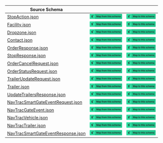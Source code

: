| Source Schema                                                                                                                                    |                                                                                                                                                                                                                                                                                                                                  |                                                                                                                                                                                                                                                                                                                            |
| ------------------------------------------------------------------------------------------------------------------------------------------------ | -------------------------------------------------------------------------------------------------------------------------------------------------------------------------------------------------------------------------------------------------------------------------------------------------------------------------------- | -------------------------------------------------------------------------------------------------------------------------------------------------------------------------------------------------------------------------------------------------------------------------------------------------------------------------- |
| [StopAction.json](https://raw.githubusercontent.com/Stedi/registry/main/schemas/baton/1.0/StopAction.json)                                       | [![Map from this schema](/images/MapFromThisSchema.svg)](https://terminal.stedi.com/mappings/import?name=Mapping%20from%20Baton's%20StopAction%20schema&referrer=registry-repo&source_json_schema=https://raw.githubusercontent.com/Stedi/registry/main/schemas/baton/1.0/StopAction.json)                                       | [![Map to this schema](/images/MapToThisSchema.svg)](https://terminal.stedi.com/mappings/import?name=Mapping%20to%20Baton's%20StopAction%20schema&referrer=registry-repo&target_json_schema=https://raw.githubusercontent.com/Stedi/registry/main/schemas/baton/1.0/StopAction.json)                                       |
| [Facility.json](https://raw.githubusercontent.com/Stedi/registry/main/schemas/baton/1.0/Facility.json)                                           | [![Map from this schema](/images/MapFromThisSchema.svg)](https://terminal.stedi.com/mappings/import?name=Mapping%20from%20Baton's%20Facility%20schema&referrer=registry-repo&source_json_schema=https://raw.githubusercontent.com/Stedi/registry/main/schemas/baton/1.0/Facility.json)                                           | [![Map to this schema](/images/MapToThisSchema.svg)](https://terminal.stedi.com/mappings/import?name=Mapping%20to%20Baton's%20Facility%20schema&referrer=registry-repo&target_json_schema=https://raw.githubusercontent.com/Stedi/registry/main/schemas/baton/1.0/Facility.json)                                           |
| [Dropzone.json](https://raw.githubusercontent.com/Stedi/registry/main/schemas/baton/1.0/Dropzone.json)                                           | [![Map from this schema](/images/MapFromThisSchema.svg)](https://terminal.stedi.com/mappings/import?name=Mapping%20from%20Baton's%20Dropzone%20schema&referrer=registry-repo&source_json_schema=https://raw.githubusercontent.com/Stedi/registry/main/schemas/baton/1.0/Dropzone.json)                                           | [![Map to this schema](/images/MapToThisSchema.svg)](https://terminal.stedi.com/mappings/import?name=Mapping%20to%20Baton's%20Dropzone%20schema&referrer=registry-repo&target_json_schema=https://raw.githubusercontent.com/Stedi/registry/main/schemas/baton/1.0/Dropzone.json)                                           |
| [Contact.json](https://raw.githubusercontent.com/Stedi/registry/main/schemas/baton/1.0/Contact.json)                                             | [![Map from this schema](/images/MapFromThisSchema.svg)](https://terminal.stedi.com/mappings/import?name=Mapping%20from%20Baton's%20Contact%20schema&referrer=registry-repo&source_json_schema=https://raw.githubusercontent.com/Stedi/registry/main/schemas/baton/1.0/Contact.json)                                             | [![Map to this schema](/images/MapToThisSchema.svg)](https://terminal.stedi.com/mappings/import?name=Mapping%20to%20Baton's%20Contact%20schema&referrer=registry-repo&target_json_schema=https://raw.githubusercontent.com/Stedi/registry/main/schemas/baton/1.0/Contact.json)                                             |
| [OrderResponse.json](https://raw.githubusercontent.com/Stedi/registry/main/schemas/baton/1.0/OrderResponse.json)                                 | [![Map from this schema](/images/MapFromThisSchema.svg)](https://terminal.stedi.com/mappings/import?name=Mapping%20from%20Baton's%20OrderResponse%20schema&referrer=registry-repo&source_json_schema=https://raw.githubusercontent.com/Stedi/registry/main/schemas/baton/1.0/OrderResponse.json)                                 | [![Map to this schema](/images/MapToThisSchema.svg)](https://terminal.stedi.com/mappings/import?name=Mapping%20to%20Baton's%20OrderResponse%20schema&referrer=registry-repo&target_json_schema=https://raw.githubusercontent.com/Stedi/registry/main/schemas/baton/1.0/OrderResponse.json)                                 |
| [StopResponse.json](https://raw.githubusercontent.com/Stedi/registry/main/schemas/baton/1.0/StopResponse.json)                                   | [![Map from this schema](/images/MapFromThisSchema.svg)](https://terminal.stedi.com/mappings/import?name=Mapping%20from%20Baton's%20StopResponse%20schema&referrer=registry-repo&source_json_schema=https://raw.githubusercontent.com/Stedi/registry/main/schemas/baton/1.0/StopResponse.json)                                   | [![Map to this schema](/images/MapToThisSchema.svg)](https://terminal.stedi.com/mappings/import?name=Mapping%20to%20Baton's%20StopResponse%20schema&referrer=registry-repo&target_json_schema=https://raw.githubusercontent.com/Stedi/registry/main/schemas/baton/1.0/StopResponse.json)                                   |
| [OrderCancelRequest.json](https://raw.githubusercontent.com/Stedi/registry/main/schemas/baton/1.0/OrderCancelRequest.json)                       | [![Map from this schema](/images/MapFromThisSchema.svg)](https://terminal.stedi.com/mappings/import?name=Mapping%20from%20Baton's%20OrderCancelRequest%20schema&referrer=registry-repo&source_json_schema=https://raw.githubusercontent.com/Stedi/registry/main/schemas/baton/1.0/OrderCancelRequest.json)                       | [![Map to this schema](/images/MapToThisSchema.svg)](https://terminal.stedi.com/mappings/import?name=Mapping%20to%20Baton's%20OrderCancelRequest%20schema&referrer=registry-repo&target_json_schema=https://raw.githubusercontent.com/Stedi/registry/main/schemas/baton/1.0/OrderCancelRequest.json)                       |
| [OrderStatusRequest.json](https://raw.githubusercontent.com/Stedi/registry/main/schemas/baton/1.0/OrderStatusRequest.json)                       | [![Map from this schema](/images/MapFromThisSchema.svg)](https://terminal.stedi.com/mappings/import?name=Mapping%20from%20Baton's%20OrderStatusRequest%20schema&referrer=registry-repo&source_json_schema=https://raw.githubusercontent.com/Stedi/registry/main/schemas/baton/1.0/OrderStatusRequest.json)                       | [![Map to this schema](/images/MapToThisSchema.svg)](https://terminal.stedi.com/mappings/import?name=Mapping%20to%20Baton's%20OrderStatusRequest%20schema&referrer=registry-repo&target_json_schema=https://raw.githubusercontent.com/Stedi/registry/main/schemas/baton/1.0/OrderStatusRequest.json)                       |
| [TrailerUpdateRequest.json](https://raw.githubusercontent.com/Stedi/registry/main/schemas/baton/1.0/TrailerUpdateRequest.json)                   | [![Map from this schema](/images/MapFromThisSchema.svg)](https://terminal.stedi.com/mappings/import?name=Mapping%20from%20Baton's%20TrailerUpdateRequest%20schema&referrer=registry-repo&source_json_schema=https://raw.githubusercontent.com/Stedi/registry/main/schemas/baton/1.0/TrailerUpdateRequest.json)                   | [![Map to this schema](/images/MapToThisSchema.svg)](https://terminal.stedi.com/mappings/import?name=Mapping%20to%20Baton's%20TrailerUpdateRequest%20schema&referrer=registry-repo&target_json_schema=https://raw.githubusercontent.com/Stedi/registry/main/schemas/baton/1.0/TrailerUpdateRequest.json)                   |
| [Trailer.json](https://raw.githubusercontent.com/Stedi/registry/main/schemas/baton/1.0/Trailer.json)                                             | [![Map from this schema](/images/MapFromThisSchema.svg)](https://terminal.stedi.com/mappings/import?name=Mapping%20from%20Baton's%20Trailer%20schema&referrer=registry-repo&source_json_schema=https://raw.githubusercontent.com/Stedi/registry/main/schemas/baton/1.0/Trailer.json)                                             | [![Map to this schema](/images/MapToThisSchema.svg)](https://terminal.stedi.com/mappings/import?name=Mapping%20to%20Baton's%20Trailer%20schema&referrer=registry-repo&target_json_schema=https://raw.githubusercontent.com/Stedi/registry/main/schemas/baton/1.0/Trailer.json)                                             |
| [UpdateTrailersResponse.json](https://raw.githubusercontent.com/Stedi/registry/main/schemas/baton/1.0/UpdateTrailersResponse.json)               | [![Map from this schema](/images/MapFromThisSchema.svg)](https://terminal.stedi.com/mappings/import?name=Mapping%20from%20Baton's%20UpdateTrailersResponse%20schema&referrer=registry-repo&source_json_schema=https://raw.githubusercontent.com/Stedi/registry/main/schemas/baton/1.0/UpdateTrailersResponse.json)               | [![Map to this schema](/images/MapToThisSchema.svg)](https://terminal.stedi.com/mappings/import?name=Mapping%20to%20Baton's%20UpdateTrailersResponse%20schema&referrer=registry-repo&target_json_schema=https://raw.githubusercontent.com/Stedi/registry/main/schemas/baton/1.0/UpdateTrailersResponse.json)               |
| [NavTracSmartGateEventRequest.json](https://raw.githubusercontent.com/Stedi/registry/main/schemas/baton/1.0/NavTracSmartGateEventRequest.json)   | [![Map from this schema](/images/MapFromThisSchema.svg)](https://terminal.stedi.com/mappings/import?name=Mapping%20from%20Baton's%20NavTracSmartGateEventRequest%20schema&referrer=registry-repo&source_json_schema=https://raw.githubusercontent.com/Stedi/registry/main/schemas/baton/1.0/NavTracSmartGateEventRequest.json)   | [![Map to this schema](/images/MapToThisSchema.svg)](https://terminal.stedi.com/mappings/import?name=Mapping%20to%20Baton's%20NavTracSmartGateEventRequest%20schema&referrer=registry-repo&target_json_schema=https://raw.githubusercontent.com/Stedi/registry/main/schemas/baton/1.0/NavTracSmartGateEventRequest.json)   |
| [NavTracGateEvent.json](https://raw.githubusercontent.com/Stedi/registry/main/schemas/baton/1.0/NavTracGateEvent.json)                           | [![Map from this schema](/images/MapFromThisSchema.svg)](https://terminal.stedi.com/mappings/import?name=Mapping%20from%20Baton's%20NavTracGateEvent%20schema&referrer=registry-repo&source_json_schema=https://raw.githubusercontent.com/Stedi/registry/main/schemas/baton/1.0/NavTracGateEvent.json)                           | [![Map to this schema](/images/MapToThisSchema.svg)](https://terminal.stedi.com/mappings/import?name=Mapping%20to%20Baton's%20NavTracGateEvent%20schema&referrer=registry-repo&target_json_schema=https://raw.githubusercontent.com/Stedi/registry/main/schemas/baton/1.0/NavTracGateEvent.json)                           |
| [NavTracVehicle.json](https://raw.githubusercontent.com/Stedi/registry/main/schemas/baton/1.0/NavTracVehicle.json)                               | [![Map from this schema](/images/MapFromThisSchema.svg)](https://terminal.stedi.com/mappings/import?name=Mapping%20from%20Baton's%20NavTracVehicle%20schema&referrer=registry-repo&source_json_schema=https://raw.githubusercontent.com/Stedi/registry/main/schemas/baton/1.0/NavTracVehicle.json)                               | [![Map to this schema](/images/MapToThisSchema.svg)](https://terminal.stedi.com/mappings/import?name=Mapping%20to%20Baton's%20NavTracVehicle%20schema&referrer=registry-repo&target_json_schema=https://raw.githubusercontent.com/Stedi/registry/main/schemas/baton/1.0/NavTracVehicle.json)                               |
| [NavTracTrailer.json](https://raw.githubusercontent.com/Stedi/registry/main/schemas/baton/1.0/NavTracTrailer.json)                               | [![Map from this schema](/images/MapFromThisSchema.svg)](https://terminal.stedi.com/mappings/import?name=Mapping%20from%20Baton's%20NavTracTrailer%20schema&referrer=registry-repo&source_json_schema=https://raw.githubusercontent.com/Stedi/registry/main/schemas/baton/1.0/NavTracTrailer.json)                               | [![Map to this schema](/images/MapToThisSchema.svg)](https://terminal.stedi.com/mappings/import?name=Mapping%20to%20Baton's%20NavTracTrailer%20schema&referrer=registry-repo&target_json_schema=https://raw.githubusercontent.com/Stedi/registry/main/schemas/baton/1.0/NavTracTrailer.json)                               |
| [NavTracSmartGateEventResponse.json](https://raw.githubusercontent.com/Stedi/registry/main/schemas/baton/1.0/NavTracSmartGateEventResponse.json) | [![Map from this schema](/images/MapFromThisSchema.svg)](https://terminal.stedi.com/mappings/import?name=Mapping%20from%20Baton's%20NavTracSmartGateEventResponse%20schema&referrer=registry-repo&source_json_schema=https://raw.githubusercontent.com/Stedi/registry/main/schemas/baton/1.0/NavTracSmartGateEventResponse.json) | [![Map to this schema](/images/MapToThisSchema.svg)](https://terminal.stedi.com/mappings/import?name=Mapping%20to%20Baton's%20NavTracSmartGateEventResponse%20schema&referrer=registry-repo&target_json_schema=https://raw.githubusercontent.com/Stedi/registry/main/schemas/baton/1.0/NavTracSmartGateEventResponse.json) |
